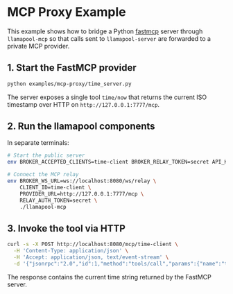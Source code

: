 # MCP Proxy Example

This example shows how to bridge a Python [fastmcp](https://pypi.org/project/fastmcp/) server through `llamapool-mcp` so that calls sent to `llamapool-server` are forwarded to a private MCP provider.

## 1. Start the FastMCP provider

```bash
python examples/mcp-proxy/time_server.py
```

The server exposes a single tool `time/now` that returns the current ISO timestamp over HTTP on `http://127.0.0.1:7777/mcp`.

## 2. Run the llamapool components

In separate terminals:

```bash
# Start the public server
env BROKER_ACCEPTED_CLIENTS=time-client BROKER_RELAY_TOKEN=secret API_KEY=test123 ./llamapool-server

# Connect the MCP relay
env BROKER_WS_URL=ws://localhost:8080/ws/relay \
    CLIENT_ID=time-client \
    PROVIDER_URL=http://127.0.0.1:7777/mcp \
    RELAY_AUTH_TOKEN=secret \
    ./llamapool-mcp
```

## 3. Invoke the tool via HTTP

```bash
curl -s -X POST http://localhost:8080/mcp/time-client \
  -H 'Content-Type: application/json' \
  -H 'Accept: application/json, text/event-stream' \
  -d '{"jsonrpc":"2.0","id":1,"method":"tools/call","params":{"name":"time/now","arguments":{}}}'
```

The response contains the current time string returned by the FastMCP server.
